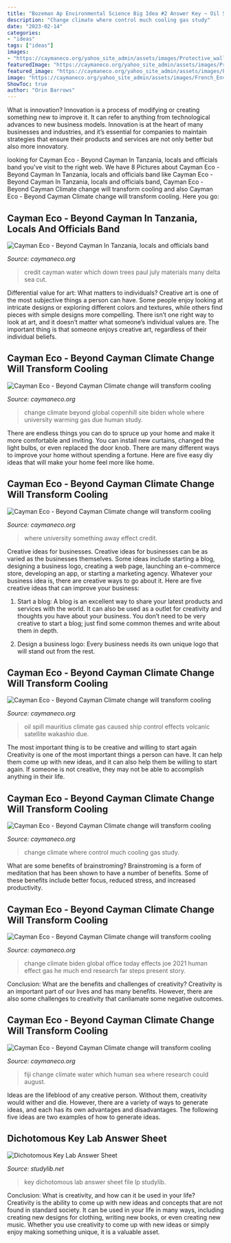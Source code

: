 ```yaml
---
title: "Bozeman Ap Environmental Science Big Idea #2 Answer Key ~ Oil Spill Mauritius Climate Gas Caused Ship Control Effects Volcanic Satellite Wakashio Due"
description: "Change climate where control much cooling gas study"
date: "2023-02-14"
categories:
- "ideas"
tags: ["ideas"]
images:
- "https://caymaneco.org/yahoo_site_admin/assets/images/Protective_wall_in_Fiji_Photo_Alliance_dpa_AP_-_Nikkei_Asian_Review.156104308_std.jpg"
featuredImage: "https://caymaneco.org/yahoo_site_admin/assets/images/Protective_wall_in_Fiji_Photo_Alliance_dpa_AP_-_Nikkei_Asian_Review.156104308_std.jpg"
featured_image: "https://caymaneco.org/yahoo_site_admin/assets/images/Protective_wall_in_Fiji_Photo_Alliance_dpa_AP_-_Nikkei_Asian_Review.156104308_std.jpg"
image: "https://caymaneco.org/yahoo_site_admin/assets/images/French_Environment_Minister_Nicolas_Hulot_-_Photo_credit_Rappler.24393900_std.com"
ShowToc: true
author: "Orin Barrows"
---
```



What is innovation?
Innovation is a process of modifying or creating something new to improve it. It can refer to anything from technological advances to new business models. Innovation is at the heart of many businesses and industries, and it’s essential for companies to maintain strategies that ensure their products and services are not only better but also more innovatory.

	

		
looking for Cayman Eco - Beyond Cayman In Tanzania, locals and officials band you've visit to the right web. We have 8 Pictures about Cayman Eco - Beyond Cayman In Tanzania, locals and officials band like Cayman Eco - Beyond Cayman In Tanzania, locals and officials band, Cayman Eco - Beyond Cayman Climate change will transform cooling and also Cayman Eco - Beyond Cayman Climate change will transform cooling. Here you go:
		
    
## Cayman Eco - Beyond Cayman In Tanzania, Locals And Officials Band

<img loading=lazy src="https://caymaneco.org/yahoo_site_admin/assets/images/French_Environment_Minister_Nicolas_Hulot_-_Photo_credit_Rappler.24393900_std.com" onerror="this.onerror=null;this.src='https://tse4.mm.bing.net/th?id=OIP.VaIa91BAFUPnx7qnRjMoiAAAAA&amp;pid=15.1';" alt="Cayman Eco - Beyond Cayman In Tanzania, locals and officials band">

_Source: caymaneco.org_

>credit cayman water which down trees paul july materials many delta sea cut. 

	

Differential value for art: What matters to individuals?
Creative art is one of the most subjective things a person can have. Some people enjoy looking at intricate designs or exploring different colors and textures, while others find pieces with simple designs more compelling. There isn’t one right way to look at art, and it doesn’t matter what someone’s individual values are. The important thing is that someone enjoys creative art, regardless of their individual beliefs.

    
## Cayman Eco - Beyond Cayman Climate Change Will Transform Cooling

<img loading=lazy src="https://caymaneco.org/yahoo_site_admin/assets/images/Copenhill_Image_Hufton__Crow_Colossal.30770748_std.jpg" onerror="this.onerror=null;this.src='https://tse4.mm.bing.net/th?id=OIP.I1vSJfVdNj5LVn3xRAtm1wHaIo&amp;pid=15.1';" alt="Cayman Eco - Beyond Cayman Climate change will transform cooling">

_Source: caymaneco.org_

>change climate beyond global copenhill site biden whole where university warming gas due human study. 

	

There are endless things you can do to spruce up your home and make it more comfortable and inviting. You can install new curtains, changed the light bulbs, or even replaced the door knob. There are many different ways to improve your home without spending a fortune. Here are five easy diy ideas that will make your home feel more like home.

    
## Cayman Eco - Beyond Cayman Climate Change Will Transform Cooling

<img loading=lazy src="https://caymaneco.org/yahoo_site_admin/assets/images/PPE_Environment_Journal.217114838_std.jpg" onerror="this.onerror=null;this.src='https://tse3.mm.bing.net/th?id=OIP.frBNW9ICLqTEOfZJp9gT_QHaEH&amp;pid=15.1';" alt="Cayman Eco - Beyond Cayman Climate change will transform cooling">

_Source: caymaneco.org_

>where university something away effect credit. 

	

Creative ideas for businesses.
Creative ideas for businesses can be as varied as the businesses themselves. Some ideas include starting a blog, designing a business logo, creating a web page, launching an e-commerce store, developing an app, or starting a marketing agency. Whatever your business idea is, there are creative ways to go about it. Here are five creative ideas that can improve your business:
1. Start a blog: A blog is an excellent way to share your latest products and services with the world. It can also be used as a outlet for creativity and thoughts you have about your business. You don’t need to be very creative to start a blog; just find some common themes and write about them in depth.

2. Design a business logo: Every business needs its own unique logo that will stand out from the rest.

    
## Cayman Eco - Beyond Cayman Climate Change Will Transform Cooling

<img loading=lazy src="https://caymaneco.org/yahoo_site_admin/assets/images/Mauritius_oil_spill_Image_credit_MAXAR_TECHNOLOGIES.223100811_std.jpg" onerror="this.onerror=null;this.src='https://tse3.mm.bing.net/th?id=OIP.x_X7TZxYQ_54naeBclZRAgHaFW&amp;pid=15.1';" alt="Cayman Eco - Beyond Cayman Climate change will transform cooling">

_Source: caymaneco.org_

>oil spill mauritius climate gas caused ship control effects volcanic satellite wakashio due. 

	

The most important thing is to be creative and willing to start again
Creativity is one of the most important things a person can have. It can help them come up with new ideas, and it can also help them be willing to start again. If someone is not creative, they may not be able to accomplish anything in their life.

    
## Cayman Eco - Beyond Cayman Climate Change Will Transform Cooling

<img loading=lazy src="https://caymaneco.org/yahoo_site_admin/assets/images/Miami_skyline_Gabriela_Ulloa_-_Architectural_Digest.226153854_std.jpg" onerror="this.onerror=null;this.src='https://tse2.mm.bing.net/th?id=OIP.EuWZvmC9Hid4mGWG8lRaawHaJ3&amp;pid=15.1';" alt="Cayman Eco - Beyond Cayman Climate change will transform cooling">

_Source: caymaneco.org_

>change climate where control much cooling gas study. 

	

What are some benefits of brainstroming?
Brainstroming is a form of meditation that has been shown to have a number of benefits. Some of these benefits include better focus, reduced stress, and increased productivity.

    
## Cayman Eco - Beyond Cayman Climate Change Will Transform Cooling

<img loading=lazy src="https://caymaneco.org/yahoo_site_admin/assets/images/Biden_climate_change_plan_USA_Today.19110437_std.PNG" onerror="this.onerror=null;this.src='https://tse1.mm.bing.net/th?id=OIP.uVNcZtCQMJjvjekFhBHdoQHaCb&amp;pid=15.1';" alt="Cayman Eco - Beyond Cayman Climate change will transform cooling">

_Source: caymaneco.org_

>change climate biden global office today effects joe 2021 human effect gas he much end research far steps present story. 

	

Conclusion: What are the benefits and challenges of creativity?
Creativity is an important part of our lives and has many benefits. However, there are also some challenges to creativity that canliamate some negative outcomes.

    
## Cayman Eco - Beyond Cayman Climate Change Will Transform Cooling

<img loading=lazy src="https://caymaneco.org/yahoo_site_admin/assets/images/Protective_wall_in_Fiji_Photo_Alliance_dpa_AP_-_Nikkei_Asian_Review.156104308_std.jpg" onerror="this.onerror=null;this.src='https://tse1.mm.bing.net/th?id=OIP.Vith4khFq5wfNeU2katwYQHaEK&amp;pid=15.1';" alt="Cayman Eco - Beyond Cayman Climate change will transform cooling">

_Source: caymaneco.org_

>fiji change climate water which human sea where research could august. 

	

Ideas are the lifeblood of any creative person. Without them, creativity would wither and die. However, there are a variety of ways to generate ideas, and each has its own advantages and disadvantages. The following five ideas are two examples of how to generate ideas.

    
## Dichotomous Key Lab Answer Sheet

<img loading=lazy src="https://s3.studylib.net/store/data/008940255_1-baf4321c93ebf9d0cf784e1cd702aaa3-260x520.png" onerror="this.onerror=null;this.src='https://tse1.mm.bing.net/th?id=OIP.tksA6J96gRn0nyi1CNwjAQAAAA&amp;pid=15.1';" alt="Dichotomous Key Lab Answer Sheet">

_Source: studylib.net_

>key dichotomous lab answer sheet file lp studylib. 

	

Conclusion: What is creativity, and how can it be used in your life?
Creativity is the ability to come up with new ideas and concepts that are not found in standard society. It can be used in your life in many ways, including creating new designs for clothing, writing new books, or even creating new music. Whether you use creativity to come up with new ideas or simply enjoy making something unique, it is a valuable asset.

